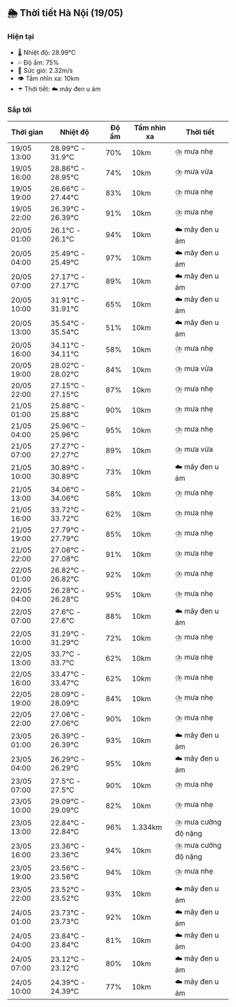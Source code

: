 ## 🌦️ Thời tiết Hà Nội (19/05)

### Hiện tại

- 🌡️ Nhiệt độ: 28.99℃
- 💦 Độ ẩm: 75%
- 💨 Sức gió: 2.32m/s
- 👁️ Tầm nhìn xa: 10km
- ☂️ Thời tiết: ☁️ mây đen u ám

### Sắp tới

| Thời gian | Nhiệt độ | Độ ẩm | Tầm nhìn xa | Thời tiết |
| --- | --- | --- | --- | --- |
| 19/05 13:00 | 28.99℃ - 31.9℃ | 70% | 10km | ⛈️ mưa nhẹ |
| 19/05 16:00 | 28.86℃ - 28.95℃ | 74% | 10km | ⛈️ mưa vừa |
| 19/05 19:00 | 26.66℃ - 27.44℃ | 83% | 10km | ⛈️ mưa nhẹ |
| 19/05 22:00 | 26.39℃ - 26.39℃ | 91% | 10km | ⛈️ mưa nhẹ |
| 20/05 01:00 | 26.1℃ - 26.1℃ | 94% | 10km | ☁️ mây đen u ám |
| 20/05 04:00 | 25.49℃ - 25.49℃ | 97% | 10km | ☁️ mây đen u ám |
| 20/05 07:00 | 27.17℃ - 27.17℃ | 89% | 10km | ☁️ mây đen u ám |
| 20/05 10:00 | 31.91℃ - 31.91℃ | 65% | 10km | ☁️ mây đen u ám |
| 20/05 13:00 | 35.54℃ - 35.54℃ | 51% | 10km | ☁️ mây đen u ám |
| 20/05 16:00 | 34.11℃ - 34.11℃ | 58% | 10km | ⛈️ mưa nhẹ |
| 20/05 19:00 | 28.02℃ - 28.02℃ | 84% | 10km | ⛈️ mưa vừa |
| 20/05 22:00 | 27.15℃ - 27.15℃ | 87% | 10km | ⛈️ mưa nhẹ |
| 21/05 01:00 | 25.88℃ - 25.88℃ | 90% | 10km | ⛈️ mưa nhẹ |
| 21/05 04:00 | 25.96℃ - 25.96℃ | 95% | 10km | ⛈️ mưa nhẹ |
| 21/05 07:00 | 27.27℃ - 27.27℃ | 89% | 10km | ⛈️ mưa vừa |
| 21/05 10:00 | 30.89℃ - 30.89℃ | 73% | 10km | ☁️ mây đen u ám |
| 21/05 13:00 | 34.06℃ - 34.06℃ | 58% | 10km | ⛈️ mưa nhẹ |
| 21/05 16:00 | 33.72℃ - 33.72℃ | 62% | 10km | ⛈️ mưa nhẹ |
| 21/05 19:00 | 27.79℃ - 27.79℃ | 85% | 10km | ⛈️ mưa nhẹ |
| 21/05 22:00 | 27.08℃ - 27.08℃ | 91% | 10km | ⛈️ mưa nhẹ |
| 22/05 01:00 | 26.82℃ - 26.82℃ | 92% | 10km | ⛈️ mưa nhẹ |
| 22/05 04:00 | 26.28℃ - 26.28℃ | 95% | 10km | ⛈️ mưa nhẹ |
| 22/05 07:00 | 27.6℃ - 27.6℃ | 88% | 10km | ☁️ mây đen u ám |
| 22/05 10:00 | 31.29℃ - 31.29℃ | 72% | 10km | ⛈️ mưa nhẹ |
| 22/05 13:00 | 33.7℃ - 33.7℃ | 62% | 10km | ⛈️ mưa nhẹ |
| 22/05 16:00 | 33.47℃ - 33.47℃ | 62% | 10km | ⛈️ mưa nhẹ |
| 22/05 19:00 | 28.09℃ - 28.09℃ | 84% | 10km | ⛈️ mưa nhẹ |
| 22/05 22:00 | 27.06℃ - 27.06℃ | 90% | 10km | ⛈️ mưa nhẹ |
| 23/05 01:00 | 26.39℃ - 26.39℃ | 93% | 10km | ☁️ mây đen u ám |
| 23/05 04:00 | 26.29℃ - 26.29℃ | 95% | 10km | ☁️ mây đen u ám |
| 23/05 07:00 | 27.5℃ - 27.5℃ | 90% | 10km | ⛈️ mưa nhẹ |
| 23/05 10:00 | 29.09℃ - 29.09℃ | 82% | 10km | ⛈️ mưa nhẹ |
| 23/05 13:00 | 22.84℃ - 22.84℃ | 96% | 1.334km | ⛈️ mưa cường độ nặng |
| 23/05 16:00 | 23.36℃ - 23.36℃ | 94% | 10km | ⛈️ mưa cường độ nặng |
| 23/05 19:00 | 23.56℃ - 23.56℃ | 94% | 10km | ⛈️ mưa nhẹ |
| 23/05 22:00 | 23.52℃ - 23.52℃ | 93% | 10km | ☁️ mây đen u ám |
| 24/05 01:00 | 23.73℃ - 23.73℃ | 92% | 10km | ☁️ mây đen u ám |
| 24/05 04:00 | 23.84℃ - 23.84℃ | 81% | 10km | ☁️ mây đen u ám |
| 24/05 07:00 | 23.12℃ - 23.12℃ | 80% | 10km | ☁️ mây đen u ám |
| 24/05 10:00 | 24.39℃ - 24.39℃ | 77% | 10km | ☁️ mây đen u ám |

